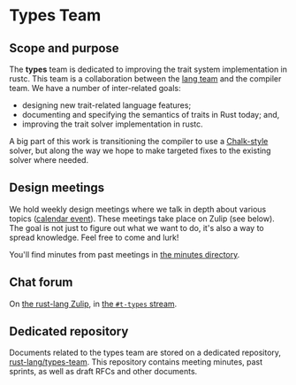 # Types Team

## Scope and purpose

The **types** team is dedicated to improving the trait
system implementation in rustc. This team is a collaboration
between the [lang team] and the compiler team. We have a number of inter-related
goals:

- designing new trait-related language features;
- documenting and specifying the semantics of traits in Rust today; and,
- improving the trait solver implementation in rustc.

[lang team]: https://github.com/rust-lang/lang-team/

A big part of this work is transitioning the compiler to use a
[Chalk-style] solver, but along the way we hope to make targeted fixes
to the existing solver where needed.

[Chalk-style]: https://github.com/rust-lang-nursery/chalk

## Design meetings

We hold weekly design meetings where we talk in depth about various
topics ([calendar event][ce-design]).  These meetings take place on Zulip (see below). The goal is
not just to figure out what we want to do, it's also a way to spread
knowledge. Feel free to come and lurk!

[ce-design]: https://calendar.google.com/calendar/u/0/embed?src=6u5rrtce6lrtv07pfi3damgjus@group.calendar.google.com

You'll find minutes from past meetings in [the minutes directory](minutes).

## Chat forum

On [the rust-lang Zulip][z], in [the `#t-types` stream][s].

[z]: https://rust-lang.zulipchat.com/
[s]: https://rust-lang.zulipchat.com/#narrow/stream/144729-t-types

## Dedicated repository

Documents related to the types team are stored on a
dedicated repository, [rust-lang/types-team]. This repository contains
meeting minutes, past sprints, as well as draft RFCs and other
documents.

[rust-lang/types-team]: https://github.com/rust-lang/types-team
